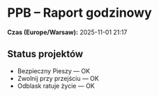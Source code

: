 # PPB – Raport godzinowy
**Czas (Europe/Warsaw):** 2025-11-01 21:17

## Status projektów
- Bezpieczny Pieszy — OK
- Zwolnij przy przejściu — OK
- Odblask ratuje życie — OK

